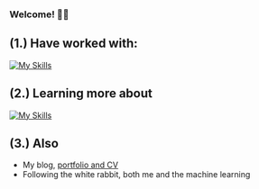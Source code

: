### Welcome! 👨‍💻

## (1.) Have worked with:
[![My Skills](https://skillicons.dev/icons?i=c,java,py,bash,docker,azure,ansible,postgresql,flask,html,js,css,react)](https://skillicons.dev)

## (2.) Learning more about
[![My Skills](https://skillicons.dev/icons?i=nix,pytorch,scikitlearn)](https://skillicons.dev) <br />

## (3.) Also
- My blog, <a href="https://axelamc.com">portfolio and CV</a>
- Following the white rabbit, both me and the machine learning
